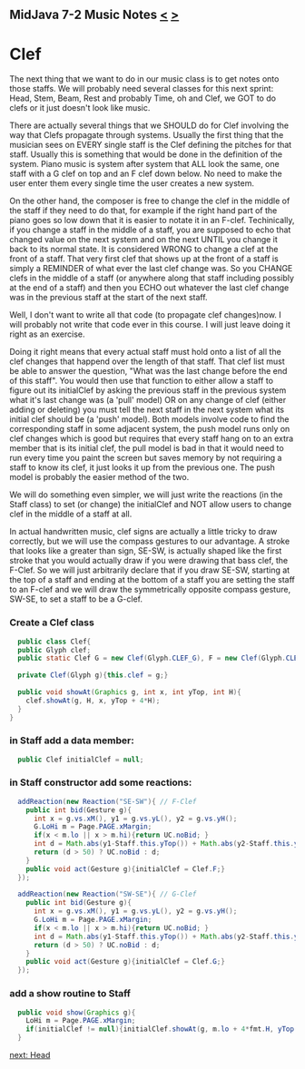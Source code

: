 ## MidJava 7-2 Music Notes [&LT;](MJ0701.md) [&GT;](MJ0703.md)

# Clef
The next thing that we want to do in our music class is to get notes onto those staffs. We will probably need several classes for this next sprint: Head, Stem, Beam, Rest and probably Time, oh and Clef, we GOT to do clefs or it just doesn't look like music. 

There are actually several things that we SHOULD do for Clef involving the way that Clefs propagate through systems. Usually the first thing that the musician sees on EVERY single staff is the Clef defining the pitches for that staff. Usually this is something that would be done in the definition of the system. Piano music is system after system that ALL look the same, one staff with a G clef on top and an F clef down below. No need to make the user enter them every single time the user creates a new system.

On the other hand, the composer is free to change the clef in the middle of the staff if they need to do that, for example if the right hand part of the piano goes so low down that it is easier to notate it in an F-clef. Techinically, if you change a staff in the middle of a staff, you are supposed to echo that changed value on the next system and on the next UNTIL you change it back to its normal state. It is considered WRONG to change a clef at the front of a staff. That very first clef that shows up at the front of a staff is simply a REMINDER of what ever the last clef change was. So you CHANGE clefs in the middle of a staff (or anywhere along that staff including possibly at the end of a staff) and then you ECHO out whatever the last clef change was in the previous staff at the start of the next staff.

Well, I don't want to write all that code (to propagate clef changes)now. I will probably not write that code ever in this course. I will just leave doing it right as an exercise. 

Doing it right means that every actual staff must hold onto a list of all the clef changes that happend over the length of that staff. That clef list must be able to answer the question, "What was the last change before the end of this staff". You would then use that function to either allow a staff to figure out its initialClef by asking the previous staff in the previous system what it's last change was (a 'pull' model) OR on any change of clef (either adding or deleting) you must tell the next staff in the next system what its initial clef should be (a 'push' model). Both models involve code to find the corresponding staff in some adjacent system, the push model runs only on clef changes which is good but requires that every staff hang on to an extra member that is its initial clef, the pull model is bad in that it would need to run every time you paint the screen but saves memory by not requiring a staff to know its clef, it just looks it up from the previous one. The push model is probably the easier method of the two. 

We will do something even simpler, we will just write the reactions (in the Staff class) to set (or change) the initialClef and NOT allow users to change clef in the middle of a staff at all.

In actual handwritten music, clef signs are actually a little tricky to draw correctly, but we will use the compass gestures to our advantage. A stroke that looks like a greater than sign, SE-SW, is actually shaped like the first stroke that you would actually draw if you were drawing that bass clef, the F-Clef. So we will just arbitrarily declare that if you draw SE-SW, starting at the top of a staff and ending at the bottom of a staff you are setting the staff to an F-clef and we will draw the symmetrically opposite compass gesture, SW-SE, to set a staff to be a G-clef.

### Create a Clef class
```java
  public class Clef{
  public Glyph clef;
  public static Clef G = new Clef(Glyph.CLEF_G), F = new Clef(Glyph.CLEF_F);
  
  private Clef(Glyph g){this.clef = g;}
  
  public void showAt(Graphics g, int x, int yTop, int H){
    clef.showAt(g, H, x, yTop + 4*H);
  }
}
```

### in Staff add a data member:

```java
  public Clef initialClef = null;
```

### in Staff constructor add some reactions:
```java
  addReaction(new Reaction("SE-SW"){ // F-Clef
    public int bid(Gesture g){
      int x = g.vs.xM(), y1 = g.vs.yL(), y2 = g.vs.yH();
      G.LoHi m = Page.PAGE.xMargin;
      if(x < m.lo || x > m.hi){return UC.noBid; }
      int d = Math.abs(y1-Staff.this.yTop()) + Math.abs(y2-Staff.this.yBot());
      return (d > 50) ? UC.noBid : d;
    }
    public void act(Gesture g){initialClef = Clef.F;}
  });
  
  addReaction(new Reaction("SW-SE"){ // G-Clef
    public int bid(Gesture g){
      int x = g.vs.xM(), y1 = g.vs.yL(), y2 = g.vs.yH();
      G.LoHi m = Page.PAGE.xMargin;
      if(x < m.lo || x > m.hi){return UC.noBid; }
      int d = Math.abs(y1-Staff.this.yTop()) + Math.abs(y2-Staff.this.yBot());
      return (d > 50) ? UC.noBid : d;
    }
    public void act(Gesture g){initialClef = Clef.G;}
  });
```

### add a show routine to Staff
```java
  public void show(Graphics g){
    LoHi m = Page.PAGE.xMargin;
    if(initialClef != null){initialClef.showAt(g, m.lo + 4*fmt.H, yTop(), fmt.H);}
  }
```

[next: Head](MJ0703.md)
